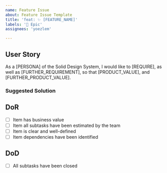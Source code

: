 ```yaml
---
name: Feature Issue
about: Feature Issue Template
title: 'feat: ✨ [FEATURE_NAME]'
labels: '🙌 Epic'
assignees: 'yoezlem'

---
```


## User Story
As a [PERSONA] of the Solid Design System, I would like to [REQUIRE], as well as [FURTHER_REQUIREMENT], so that [PRODUCT_VALUE], and [FURTHER_PRODUCT_VALUE].
### Suggested Solution

## DoR
- [ ] Item has business value
- [ ] Item all subtasks have been estimated by the team
- [ ] Item is clear and well-defined
- [ ] Item dependencies have been identified

## DoD
- [ ] All subtasks have been closed
